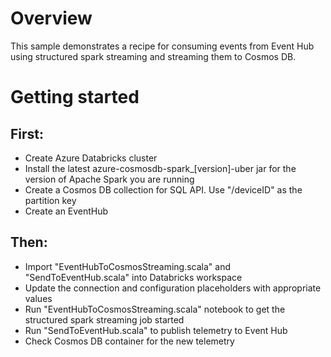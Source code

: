 # Overview
This sample demonstrates a recipe for consuming events from Event Hub using structured spark streaming and streaming them to Cosmos DB.

# Getting started
## First:
* Create Azure Databricks cluster
* Install the latest azure-cosmosdb-spark_[version]-uber jar for the version of Apache Spark you are running
* Create a Cosmos DB collection for SQL API. Use "/deviceID" as the partition key
* Create an EventHub 

## Then:
* Import "EventHubToCosmosStreaming.scala" and "SendToEventHub.scala" into Databricks workspace
* Update the connection and configuration placeholders with appropriate values 
* Run "EventHubToCosmosStreaming.scala" notebook to get the structured spark streaming job started
* Run "SendToEventHub.scala" to publish telemetry to Event Hub
* Check Cosmos DB container for the new telemetry
